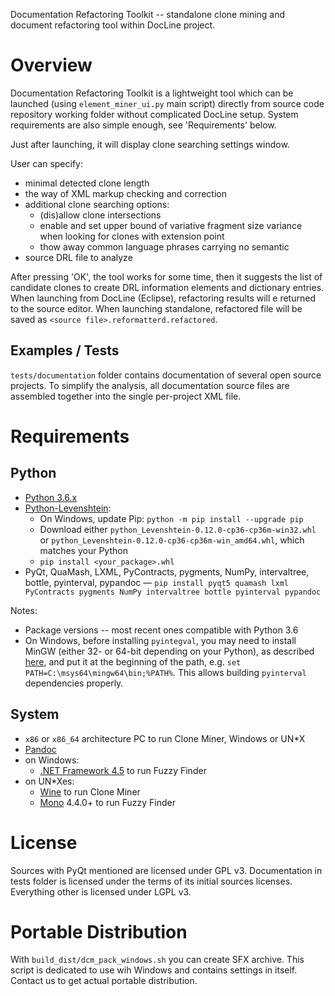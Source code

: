 Documentation Refactoring Toolkit -- standalone clone mining and
document refactoring tool within DocLine project.

Overview
========

Documentation Refactoring Toolkit is a lightweight tool which can be
launched (using `element_miner_ui.py` main script) directly from source code
repository working folder without complicated DocLine setup.
System requirements are also simple enough, see 'Requirements' below.

Just after launching, it will display clone searching settings window.

User can specify:

* minimal detected clone length
* the way of XML markup checking and correction
* additional clone searching options:
    * (dis)allow clone intersections
    * enable and set upper bound of variative fragment size variance when
      looking for clones with extension point
    * thow away common language phrases carrying no semantic
*  source DRL file to analyze

After pressing 'OK', the tool works for some time, then it suggests the list
of сandidate clones to create DRL information elements and dictionary entries.
When launching from DocLine (Eclipse), refactoring results will e returned to
the source editor. When launching standalone, refactored file will be saved
as `<source file>.reformatterd.refactored`.

Examples / Tests
----------------

`tests/documentation` folder contains documentation of several open source
projects. To simplify the analysis, all documentation source files are
assembled together into the single per-project XML file.

Requirements
============

Python
------

* [Python 3.6.x](https://www.python.org/downloads/)
* [Python-Levenshtein](http://www.lfd.uci.edu/~gohlke/pythonlibs/#python-levenshtein):
  * On Windows, update Pip: `python -m pip install --upgrade pip`
  * Download either `python_Levenshtein-0.12.0-cp36-cp36m-win32.whl` or `python_Levenshtein-0.12.0-cp36-cp36m-win_amd64.whl`,
    which matches your Python
  * `pip install <your_package>.whl`
* PyQt, QuaMash, LXML, PyContracts, pygments, NumPy, intervaltree, bottle, pyinterval, pypandoc — `pip install pyqt5 quamash lxml PyContracts pygments NumPy intervaltree bottle pyinterval pypandoc`

Notes:
* Package versions -- most recent ones compatible with Python 3.6
* On Windows, before installing `pyintegval`, you may need to install MinGW (either 32- or 64-bit depending on your Python), as described [here](https://stackoverflow.com/a/30071634/539470),
  and put it at the beginning of the path, e.g. `set PATH=C:\msys64\mingw64\bin;%PATH%`. This allows building `pyinterval` dependencies properly.

System
------

* `x86` or `x86_64` architecture PC to run Clone Miner, Windows or UN*X
* [Pandoc](http://pandoc.org/)
* on Windows:
    * [.NET Framework 4.5](https://www.microsoft.com/ru-ru/download/details.aspx?id=30653) to run Fuzzy Finder
* on UN*Xes:
    * [Wine](https://www.winehq.org/) to run Clone Miner
    * [Mono](http://www.mono-project.com/) 4.4.0+ to run Fuzzy Finder


License
=======

Sources with PyQt mentioned are licensed under GPL v3.
Documentation in tests folder is licensed under the terms of its initial sources licenses.
Everything other is licensed under LGPL v3.

Portable Distribution
=====================

With `build_dist/dcm_pack_windows.sh` you can create SFX archive.
This script is dedicated to use wih Windows and contains settings in itself.
Contact us to get actual portable distribution.
